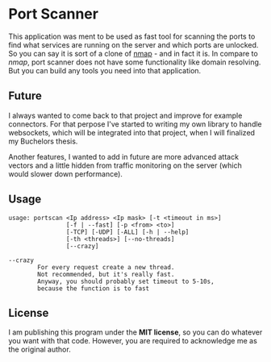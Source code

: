 # Port Scanner
This application was ment to be used as fast tool for scanning the ports to find 
what services are running on the server and which ports are unlocked.
So you can say it is sort of a clone of [nmap](https://nmap.org/) - and in fact it is. 
In compare to *nmap*, port scanner does not have some functionality
like domain resolving. But you can build any tools you need into that application.

## Future
I always wanted to come back to that project and improve for example connectors.
For that perpose I've started to writing my own library to handle websockets,
which will be integrated into that project, when I will finalized my Buchelors thesis.

Another features, I wanted to add in future are more advanced attack vectors 
and a little hidden from traffic monitoring on the server (which would slower down performance).

## Usage
```
usage: portscan <Ip address> <Ip mask> [-t <timeout in ms>]
                [-f | --fast] [-p <from> <to>]
                [-TCP] [-UDP] [-ALL] [-h | --help]
                [-th <threads>] [--no-threads]
                [--crazy]

--crazy
        For every request create a new thread.
        Not recommended, but it's really fast.
        Anyway, you should probably set timeout to 5-10s,
        because the function is to fast
```

## License
I am publishing this program under the **MIT license**, 
so you can do whatever you want with that code. However, 
you are required to acknowledge me as the original author.
